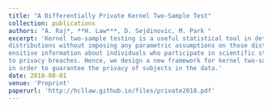 ```yaml
---
title: "A Differentially Private Kernel Two-Sample Test"
collection: publications
authors: "A. Raj*, **H. Law***, D. Sejdinovic, M. Park "
excerpt: 'Kernel two-sample testing is a useful statistical tool in determining whether data samples arise from different 
distributions without imposing any parametric assumptions on those distributions. However, raw data samples can expose 
ensitive information about individuals who participate in scientific studies, which makes the current tests vulnerable 
to privacy breaches. Hence, we design a new framework for kernel two-sample testing conforming to differential privacy constraints, 
in order to guarantee the privacy of subjects in the data.'
date: 2018-08-01
venue: 'Preprint'
paperurl: 'http://hcllaw.github.io/files/private2018.pdf'
---
```

